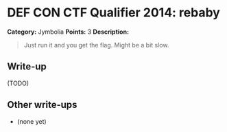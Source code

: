 # DEF CON CTF Qualifier 2014: rebaby

**Category:** Jymbolia
**Points:** 3
**Description:**

> Just run it and you get the flag. Might be a bit slow.

## Write-up

(TODO)

## Other write-ups

* (none yet)
